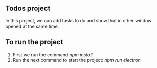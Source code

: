 ## Todos project

In this project, we can add tasks to do and show that in other window opened at the same time.

## To run the project

1. First we run the command *npm install*
2. Run the next command to start the project: *npm run electron* 